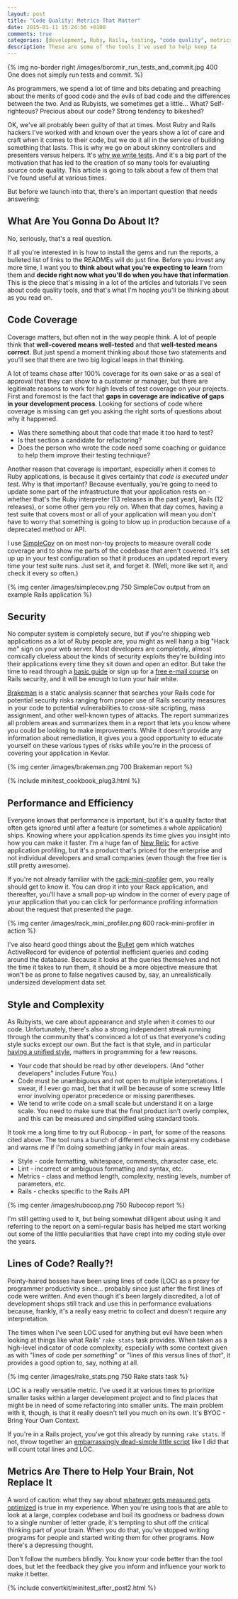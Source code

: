 ```yaml
---
layout: post
title: "Code Quality: Metrics That Matter"
date: 2015-01-11 15:24:56 +0100
comments: true
categories: [development, Ruby, Rails, testing, "code quality", metrics]
description: These are some of the tools I've used to help keep ta
---
```

{% img no-border right /images/boromir_run_tests_and_commit.jpg 400 One does not simply run tests and commit. %}

As programmers, we spend a lot of time and bits debating and preaching about the merits of good code and the evils of bad code and the differences between the two.  And as Rubyists, we sometimes get a little... What?  Self-righteous?  Precious about our code?  Strong tendency to bikeshed?

OK, we've all probably been guilty of that at times.  Most Ruby and Rails hackers I've worked with and known over the years show a lot of care and craft when it comes to their code, but we do it all in the service of building something that lasts.  This is why we go on about skinny controllers and presenters versus helpers.  It's [why we write tests](http://chriskottom.com/blog/2014/08/why-i-test/).  And it's a big part of the motivation that has led to the creation of so many tools for evaluating source code quality.  This article is going to talk about a few of them that I've found useful at various times.<!--more-->

But before we launch into that, there's an important question that needs answering:

## What Are You Gonna Do About It? ##

No, seriously, that's a real question.

If all you're interested in is how to install the gems and run the reports, a bulleted list of links to the READMEs will do just fine.  Before you invest any more time, I want you to **think about what you're expecting to learn** from them and **decide right now what you'll do when you have that information**.  This is the piece that's missing in a lot of the articles and tutorials I've seen about code quality tools, and that's what I'm hoping you'll be thinking about as you read on.

## Code Coverage ##

Coverage matters, but often not in the way people think.  A lot of people think that **well-covered means well-tested** and that **well-tested means correct**.  But just spend a moment thinking about those two statements and you'll see that there are two big logical leaps in that thinking.

A lot of teams chase after 100% coverage for its own sake or as a seal of approval that they can show to a customer or manager, but there are legitimate reasons to work for high levels of test coverage on your projects.  First and foremost is the fact that **gaps in coverage are indicative of gaps in your development process**.  Looking for sections of code where coverage is missing can get you asking the right sorts of questions about why it happened.

* Was there something about that code that made it too hard to test?
* Is that section a candidate for refactoring?
* Does the person who wrote the code need some coaching or guidance to help them improve their testing technique?

Another reason that coverage is important, especially when it comes to Ruby applications, is because it gives certainty that *code is executed under test*.  Why is that important?  Because eventually, you're going to need to update some part of the infrastructure that your application rests on - whether that's the Ruby interpreter (13 releases in the past year), Rails (12 releases), or some other gem you rely on.  When that day comes, having a test suite that covers most or all of your application will mean you don't have to worry that something is going to blow up in production because of a deprecated method or API.

I use [SimpleCov](https://github.com/colszowka/simplecov) on on most non-toy projects to measure overall code coverage and to show me parts of the codebase that aren't covered.  It's set up up in your test configuration so that it produces an updated report every time your test suite runs.  Just set it, and forget it.  (Well, more like set it, and check it every so often.)

{% img center /images/simplecov.png 750 SimpleCov output from an example Rails application %}

## Security ##

No computer system is completely secure, but if you're shipping web applications as a lot of Ruby people are, you might as well hang a big "Hack me" sign on your web server.  Most developers are completely, almost comically clueless about the kinds of security exploits they're building into their applications every time they sit down and open an editor.  But take the time to read through a [basic guide](http://guides.rubyonrails.org/security.html) or sign up for a [free e-mail course](http://www.securingrails.net/) on Rails security, and it will be enough to turn your hair white.

[Brakeman](http://brakemanscanner.org/) is a static analysis scanner that searches your Rails code for potential security risks ranging from proper use of Rails security measures in your code to potential vulnerabilities to cross-site scripting, mass assignment, and other well-known types of attacks.  The report summarizes all problem areas and summarizes them in a report that lets you know where you could be looking to make improvements.  While it doesn't provide any information about remediation, it gives you a good opportunity to educate yourself on these various types of risks while you're in the process of covering your application in Kevlar.

{% img center /images/brakeman.png 700 Brakeman report %}

{% include minitest_cookbook_plug3.html %}

## Performance and Efficiency ##

Everyone knows that performance is important, but it's a quality factor that often gets ignored until after a feature (or sometimes a whole application) ships.  Knowing where your application spends its time gives you insight into how you can make it faster.  I'm a huge fan of [New Relic](https://newrelic.com/) for active application profiling, but it's a product that's priced for the enterprise and not individual developers and small companies (even though the free tier is still pretty awesome).

If you're not already familiar with the [rack-mini-profiler](https://github.com/MiniProfiler/rack-mini-profiler) gem, you really should get to know it.  You can drop it into your Rack application, and thereafter, you'll have a small pop-up window in the corner of every page of your application that you can click for performance profiling information about the request that presented the page.

{% img center /images/rack_mini_profiler.png 600 rack-mini-profiler in action %}

I've also heard good things about the [Bullet](https://github.com/flyerhzm/bullet) gem which watches ActiveRecord for evidence of potential inefficient queries and coding around the database.  Because it looks at the queries themselves and not the time it takes to run them, it should be a more objective measure that won't be as prone to false negatives caused by, say, an unrealistically undersized development data set.

## Style and Complexity ##

As Rubyists, we care about appearance and style when it comes to our code.  Unfortunately, there's also a strong independent streak running through the community that's convinced a lot of us that everyone's coding style sucks except our own.  But the fact is that style, and in particular [having a unified style](https://github.com/bbatsov/ruby-style-guide), matters in programming for a few reasons.

* Your code that should be read by other developers.  (And "other developers" includes Future You.)
* Code must be unambiguous and not open to multiple interpretations.  I swear, if I ever go mad, bet that it will be because of some screwy little error involving operator precedence or missing parentheses.
* We tend to write code on a small scale but understand it on a large scale.  You need to make sure that the final product isn't overly complex, and this can be measured and simplified using standard tools.

It took me a long time to try out Rubocop - in part, for some of the reasons cited above.  The tool runs a bunch of different checks against my codebase and warns me if I'm doing something janky in four main areas.

* Style - code formatting, whitespace, comments, character case, etc.
* Lint - incorrect or ambiguous formatting and syntax, etc.
* Metrics - class and method length, complexity, nesting levels, number of parameters, etc.
* Rails - checks specific to the Rails API

{% img center /images/rubocop.png 750 Rubocop report %}

I'm still getting used to it, but being somewhat dilligent about using it and referring to the report on a semi-regular basis has helped me start working out some of the little peculiarities that have crept into my coding style over the years.

## Lines of Code?  Really?! ##

Pointy-haired bosses have been using lines of code (LOC) as a proxy for programmer productivity since... probably since just after the first lines of code were written.  And even though it's been largely discredited, a lot of development shops still track and use this in performance evaluations because, frankly, it's a really easy metric to collect and doesn't require any interpretation.

The times when I've seen LOC used for anything but evil have been when looking at things like what Rails' `rake stats` task provides.  When taken as a high-level indicator of code complexity, especially with some context given as with "lines of code per *something*" or "lines of *this* versus lines of *that*", it provides a good option to, say, nothing at all.

{% img center /images/rake_stats.png 750 Rake stats task %}

LOC is a really versatile metric.  I've used it at various times to prioritize smaller tasks within a larger development project and to find places that might be in need of some refactoring into smaller units.  The main problem with it, though, is that it really doesn't tell you much on its own.  It's BYOC - Bring Your Own Context.

If you're in a Rails project, you've got this already by running `rake stats`.  If not, throw together an [embarrassingly dead-simple little script](https://github.com/chriskottom/ruby_loc_counter) like I did that will count total lines and LOC.

## Metrics Are There to Help Your Brain, Not Replace It ##

A word of caution: what they say about [whatever gets measured gets optimized](http://c2.com/cgi/wiki?WhateverGetsMeasuredGetsOptimized) is true in my experience.  When you're using tools that are able to look at a large, complex codebase and boil its goodness or badness down to a single number of letter grade, it's tempting to shut off the critical thinking part of your brain.  When you do that, you've stopped writing programs for people and started writing them for other programs.  Now there's a depressing thought.

Don't follow the numbers blindly.  You know your code better than the tool does, but let the feedback they give you inform and influence your work to make it better.

{% include convertkit/minitest_after_post2.html %}
